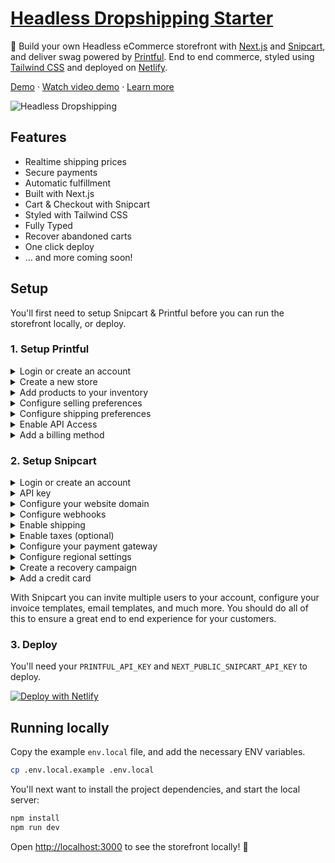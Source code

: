 # [Headless Dropshipping Starter](https://headlessdropshipping.com)

🧦 Build your own Headless eCommerce storefront with [Next.js](https://nextjs.org/) and [Snipcart](https://snipcart.com/), and deliver swag powered by [Printful](https://printful.com/). End to end commerce, styled using [Tailwind CSS](https://tailwindcss.com/) and deployed on [Netlify](https://Netlify.com/).

[Demo](https://demo.headlessdropshipping.com) &middot; [Watch video demo](https://www.youtube.com/watch?v=epcysiCJ3l4) &middot; [Learn more](https://headlessdropshipping.com)

![Headless Dropshipping](https://user-images.githubusercontent.com/950181/116987157-9f3cdc00-acc6-11eb-97ff-b8134edd4b65.png)


## Features

- Realtime shipping prices
- Secure payments
- Automatic fulfillment
- Built with Next.js
- Cart & Checkout with Snipcart
- Styled with Tailwind CSS
- Fully Typed
- Recover abandoned carts
- One click deploy
- ... and more coming soon!

## Setup

You'll first need to setup Snipcart & Printful before you can run the storefront locally, or deploy.

### 1. Setup Printful

<details>
  <summary>Login or create an account</summary>

You can [login](https://www.printful.com/auth/login), or [sign up](https://www.printful.com/auth/register) with Facebook, Google, Apple, and your email.

</details>

<details>
  <summary>Create a new store</summary>
  
  You'll want to select **Manual order platform / API** from the available methods when [creating a new store](https://www.printful.com/dashboard/store).
</details>

<details>
  <summary>Add products to your inventory</summary>
  
  Let's add a product to your store.

1. Select from over 200 hundred products which you would like to sell.
2. Configure the product design by adding your logo, selecting available colors, and sizes.
3. Next, proceed to mockups to select the image that will be shown in the storefront. You can select from people wearing your product, to flat wrinkled mockups. **Make sure to select `PNG` as your "mockup format" when creating your product.**
4. Next, proceed to details where you can name your product. This name will be shown in the storefront.
5. Next, proceed to pricing, and set some prices. Here you'll see the price it costs you, and the retail prices you'll charge your customers. You can quickly increase/decrease the profit margin here too.
6. **Save product**

That's it! 🎉 Repeat this step for all products you want to sell.

ℹ️ Don't forget, shipping and taxes are extra!

ℹ️ You can optionally create a [**Product Template**](https://www.printful.com/dashboard/product-templates) for items you may want to add to additional stores later.

</details>

<details>
  <summary>Configure selling preferences</summary>
  
  Inside **Settings** > **Stores**, you'll want to configure your default selling preferences. You can specify your selling region. You can opt to sell worldwide, and choose products from a wide variety of products, or you can set a specific region, such as the UK.

Depending on where you sell, you'll be liable to pay (or collect + pay) VAT. If you are VAT registered, provide Printful your VAT ID so orders can reflect a zero VAT amount where applicable.

📺 [Learn more about VAT and Printful](https://www.youtube.com/watch?v=LiqGcE267UA)

ℹ️ If you need to collect VAT from customers, make sure to enable the Tax API with Snipcart.

</details>

<details>
  <summary>Configure shipping preferences</summary>
  
  Inside **Settings** > **Stores** > **Shipping**, you'll want to configure the USA & Europe settings.

The defaults should work for most, but you might want to make some adjustments for domestic and international shipping.

</details>

<details>
  <summary>Enable API Access</summary>
  
Inside **Settings** > **Stores** > **API**, click to **Enable API Access**.

Make sure to copy your `API Key` for use later.

</details>

<details>
  <summary>Add a billing method</summary>
  
You'll want to add a [billing method](https://www.printful.com/dashboard/billing/billing-methods) to Printful so you can fulfill orders.

When a customer makes an order, Printful will charge YOU to process the order. 📺 [Learn more how Printful processes payments for order fulfillment](https://www.youtube.com/watch?v=_5lsHL8wji4&t=2s).

</details>

### 2. Setup Snipcart

<details>
  <summary>Login or create an account</summary>

You'll need to [register](https://app.snipcart.com/register), or [login](https://app.snipcart.com) to Snipcart.

</details>

<details>
  <summary>API key</summary>

Head over to [Account > API Keys](https://app.snipcart.com/dashboard/account/credentials) to get your `Public API Key`. You'll want to switch to **LIVE** mode.

Make a copy of your `Public API Key` for use later. You'll need it when deploying, or running locally.

</details>

<details>
  <summary>Configure your website domain</summary>

It's important you configure your **Default Website Domain** so Snipcart can successfully validate product prices.

You may also want to add other domains, and subdomains if you're working locally with this.

The domain you provide here will be your live URL, such as `headlessdropshipping.com`.

You should also configure a Redirect URL. I have this set to the root domain of my store.

</details>

<details>
  <summary>Configure webhooks</summary>

You'll want to configure the endpoint for webhooks. This webhook will be triggered throughout various stages of the pre, and post purchase stages.

For example, when a customer places a successful order, this webhook will be triggered, and it will call a function to add the order to Printful.

**The webhook URL you provide here will be your domain appended by `/api/snipcart/webhook`.**

</details>

<details>
  <summary>Enable shipping</summary>

Unless you want to cover the cost of all shipping, you should enable Shipping. Below the heading **Custom Shipping**, select **Webhooks**, and **Configure** it.

\*\*The endpoint URL you provide here will be your domain appended by `/api/snipcart/shipping`.

</details>

<details>
  <summary>Enable taxes (optional)</summary>

Similar to shipping, you can enable custom taxes via a webhook. **You should only enable this if you are VAT registered**. Make sure to inform Printful of your VAT ID.

You will want to turn on webhooks, and click **Configure**.

\*\*The endpoint URL you provide here will be your domain appended by `/api/snipcart/tax`.

The taxes you must collect are then calculated by Printful.

</details>

<details>
  <summary>Configure your payment gateway</summary>

You should enable **SCA** (Strong Customer Authentication) for purchases.

To connect a payment gateway, click on **Connect** next to the gateway, such as Stripe.

</details>

<details>
  <summary>Configure regional settings</summary>

You'll want to configure your [regional settings](https://app.snipcart.com/dashboard/settings/regional) for Snipcart. I would match the currency you buy with Printful with what you show on the store here. Printful will return a currency with your variants, this is what is added to the cart. It's important Snipcart knows about this currency, and how to format it in the cart/checkout.

</details>

<details>
  <summary>Create a recovery campaign</summary>

You should [create a new recovery campaign](https://app.snipcart.com/dashboard/campaigns/create) for abandoned carts. You can specify when this should be invoked (on orders above a certain amount), and what email is sent.

You can include a custom discount to the campaign so you can try to recover lost sales.

</details>

<details>
  <summary>Add a credit card</summary>

See [Snipcart pricing](https://snipcart.com/pricing) and add a credit card to your account. Snipcart has a monthly fee if you are below a certain sales amount.

</details>

With Snipcart you can invite multiple users to your account, configure your invoice templates, email templates, and much more. You should do all of this to ensure a great end to end experience for your customers.

### 3. Deploy

You'll need your `PRINTFUL_API_KEY` and `NEXT_PUBLIC_SNIPCART_API_KEY` to deploy.

<a href="https://Netlify.com/new/git/external?repository-url=https%3A%2F%2Fgithub.com%2Fnotrab%2Fheadless-dropshipping-starter&env=PRINTFUL_API_KEY,NEXT_PUBLIC_SNIPCART_API_KEY" target="_blank" rel="noopener noreferrer"><img src="https://Netlify.com/button" alt="Deploy with Netlify" /></a>

## Running locally

Copy the example `env.local` file, and add the necessary ENV variables.

```bash
cp .env.local.example .env.local
```

You'll next want to install the project dependencies, and start the local server:

```bash
npm install
npm run dev
```

Open [http://localhost:3000](http://localhost:3000) to see the storefront locally! 🚀
